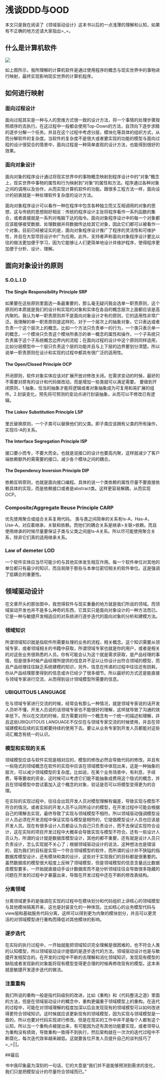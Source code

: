 # 浅谈DDD与OOD

本文只是我在阅读了《领域驱动设计》这本书以后的一点浅薄的理解和认知，如果有不正确的地方还请大家指出=_=。

## 什么是计算机软件

![](image)

如上图所示，我所理解的计算机软件是通过使用程序的概念与现实世界中的事物进行映射，最终实现影响现实世界的计算机程序。

## 如何进行映射

### 面向过程设计

面向过程其实是一种与人的思维方式很一致的设计方法，将一个事情的处理步骤按照顺序的去执行。在这过程中一般都会使用Top-Down的方法，自顶向下逐步求精的逐步分解一个任务。并且在这个过程中考虑分层，模块化等具体的组织方式，从而分解软件的复杂度。当软件的复杂度不是很大或者要实现的功能的模型与面向过程的设计很契合的情景中，面向过程是一种简单直观的设计方法，也能得到很好的效果。

### 面向对象设计

面向对象的程序设计通过将现实世界中的事物概念映射到程序设计中的“对象”概念上，现实世界中事物的属性和行为映射到“对象”的属性和方法。程序通过各种对象之间的调用以及协作，从而实现计算机软件的功能。跟很多工程方法一样，面向设计的初衷就是一种处理软件复杂度的设计方法。

面向对象程序设计可以看作一种在程序中包含各种独立而又互相调用的对象的思想，这与传统的思想刚好相反：传统的程序设计主张将程序看作一系列函数的集合，或者直接就是一系列对电脑下达的指令。面向对象程序设计中的每一个对象都应该能够接受数据、处理数据并将数据传达给其它对象，因此它们都可以被看作一个对象。目前已经被证实的是，面向对象程序设计推广了程序的灵活性和可维护性，并且在大型项目设计中广为应用。此外，支持者声称面向对象程序设计要比以往的做法更加便于学习，因为它能够让人们更简单地设计并维护程序，使得程序更加便于分析、设计、理解。

## 面向对象设计的原则

### S.O.L.I.D

#### The Single Responsibility Principle SRP

如果要在这些原则里面选一条最重要的，那么毫无疑问我会选单一职责原则，这个原则的本质就是我们的设计和实现的对象和实体在各自的概念层次上面都应该是高内聚的。我认为单一职责原则并不是面向对象设计才有的原则，它的适用性非常广泛。我理解的单一职责原则是这样的，对于一个层次上的抽象对象，它只表达或者负责一个这个层次上的概念。比如一个方法只负责单一的行为，一个类只表示单一的概念，一个模块只负责这个模块所表示的单一概念的属性和操作，一个子系统只负责属于这个子系统概念边界内的流程；在面向过程的设计中这个原则同样适用，比如分层模型中一个层只负责这个层的功能并且与上下层的边界要划分清楚。所以说单一职责原则在设计和实现的过程中都具有很广泛的适用性。

#### The Open/Closed Principle OCP

开闭原则，软件对象实体应该对扩展开放对修改关闭。在需求变动的时候，最好的不需要对原有的设计和代码做改动，而是增加一些类就可以满足需要。
要做到开闭原则，1.抽象，恰当的抽象才能将逻辑或者对象抽象成为可复用和易扩展的组件。2.封装变化，预先将可预测的变动点进行封装抽象，从而可以不修改已有逻辑。

#### The Liskov Substitution Principle LSP

里氏替换原则，一个子类可以替换他们的父类。即子类应该拥有父类的所有操作，实现IS-A的关系。

#### The Interface Segregation Principle ISP

接口要小而专，不要大而全。也就是说接口的设计也要高内聚，这样就减少了客户端依赖额外的需需要的接口，减少各个模块之间的耦合。

#### The Dependency Inversion Principle DIP

依赖反转原则，也就是面向接口编程。具体的说一个类依赖的属性尽量不要直接依赖具体的实现，而是依赖接口或者是abstract类。这样更容易解耦，从而实现OCP。

### Composite/Aggregate Reuse Principle CARP

优先使用聚合或组合关系复用代码。
类与类之间简单的关系有Is-A，Has-A，Use-A，对应着继承，关联和依赖。而他们的耦合关系是继承>关联>依赖。而且使用继承的时候尽量要保证子类与父类之间是Is-A关系。所以尽可能使用聚合关系，除非它们真的适用继承关系。

### Law of demeter LOD

一个软件实体应当尽可能少的与其他实体发生相互作用。每一个软件单位对其他的单位都只有最少的知识，而且局限于那些与本单位密切相关的软件单位。这是强调了低耦合的重要性。

## 领域驱动设计

在文章开头的那张图中，我觉得软件与现实重叠的地方就是我们所说的领域。而领域驱动开发也并不是多么神奇的东西，它其实只是面向对象设计的一种方法而已。它是一种与敏捷开发相适应的对系统进行逐步迭代的面向对象的分析和建模方法。

### 领域知识

所谓领域知识就是指软件所需要处理的业务的流程，相关概念。这个知识需要从领域专家，或者领域相关的书籍中获取，所谓领域专家也就是你的用户，或者是相关的对这些业务很熟悉的人员。你有可能会认为这个就是需求获取，是产品经理的事情，但是很多时候产品经理所提供的信息并不足以让你设计出符合领域的模型，而且产品经理往往缺乏系统建模的知识，另外，信息在传递的过程中往往还有损耗，你从产品经理那里得到的信息或许已经少了很多细节。所以最好的方式还是能直接与领域专家进行交流，从而得到设计领域模型所需要的信息。

### UBIQUITOUS LANGUAGE

在与领域专家进行交流的时候，经常会有那么一种情况，就是领域专家说的话开发人员听不懂，开发人员说的话领域专家也不能很好的理解，这样就导致了沟通的效率低下。所以在交流的时候，双方需要对同一个概念有一个统一的描述和理解，并且这些UBIQUITOUS LANGUAGE不仅仅在与领域专家交流的时候使用，并且在领域建模和后续的实现都要持续的使用下去。要让从业务专家到开发人员都能对这些词汇概念有统一的认识。

### 模型和实现的关系

领域模型应该与软件实现是相对应的，模型的修改必然会导致代码的修改。并且有一些隐式的领域概念在软件的实现中应该在领域模型中体现出来，这是一种抽象的层次，可以减少领域模型的复杂度。比如说，在某个业务场景中，有利息，手续费，等等要收的资金，这时候可以考虑它们能不能抽象成费用这个隐式的概念，并且在领域模型中尝试着加入这个概念的对象，验证是否可以将模型变得更为的合理。

在实际的实现过程中，往往会出现开发人员对模型理解有偏差，导致实现与模型不符合的情况。或者实际的开发人员不认同所设计的模型，在开发过程中可能会根据自己的理解去实现，最终导致了实现与领域模型不相符。所以领域驱动强调模型设计人员必须在开发流程中保证实现与模型是相符的，它提倡模型设计人员也应该是开发人员。现在有很多设计人员都会认为自己只负责设计，而不去保证实现符合设计，这在实际的项目开发过程中大概率会导致实现与模型不符合。还有一些设计人员认为，所谓的设计就是数据库模型设计，其他的都不重要，还有就是设计人员只负责设计，怎么实现就不关心了；根据领域驱动设计的说法，这种想法也是错误的，因为我们的目标是实现一个符合领域模型的软件，而所谓的设计并不狭隘的指数据库模型设计，还有模块和类的设计，这些对于实现我们的目标都是很重要的。虽然数据库的模型很大程度上反映了领域模型，但是领域模型的信息含量远比数据库模型要多，一开始就直接动手设计数据库而不是分析领域往往会导致很多隐藏的问题在开发的过程中才暴露出来，导致在开发过程中还在不断的修改表结构。

### 分离领域

分离领域更多的是强调在实现的过程中在模块划分和代码组织上讲核心的领域模型与其他模块隔离开来，这也是封装变化的一种体现。比如核心的业务模型代码与view层和基础服务代码分离，这样可以得到更为内聚的模块划分，并且可以更灵活的对领域模型进行重构而降低对其他模块的影响。

### 逐步迭代

在实际的执行过程中，一开始就能把领域知识完全理解是很困难的，也不符合人类的认知模型，所以领域驱动设计提倡的是逐步迭代的方法。领域驱动设计也是与敏捷开发相契合的。在开发的过程中不断的去理解和消化领域知识，发现现有模型的缺陷或者发现新的对象能将现有模型变得更合理的时候再修改现有的模型。这本来就是敏捷开发逐步迭代的做法。

### 注重重构

我们所说的重构一般是指代码级别的改进，比如《重构》和《代码整洁之道》里面的方法，但是在领域驱动设计的概念中，重构更偏重于领域模型上的重构。在迭代的过程中，可能在对领域理解的程度加深以后会发现现有的领域模型可以如何改进得更符合领域知识。这时候就应该更新现有的领域模型，因为实现与领域模型是一致的，所以也要对代码实现进行修改。但是在现实的工作中并不是每个人都有这个认知，所以当一个重构点被提出来，有可能因为还有其他功能要实现，或者领导认为重构没有绩效，导致重构一致得不到执行，然后架构就在一次次的迭代过程中不断腐化，每次迭代效率越来越低。这就要各位开发人员提升自己的谈判技巧了=_=|||。


##最后

书中我印象最为深刻的一句话，它的大意是“我们并不是能够预测到需求的变化，我们只是把模型设计的尽量符合领域而已。”


